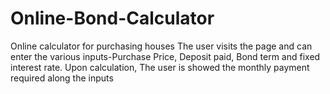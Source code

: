 # Online-Bond-Calculator
Online calculator for purchasing houses
The user visits the page and can enter the various inputs-Purchase Price, Deposit paid, Bond term and fixed interest rate. Upon calculation, The user is showed the monthly payment required along the inputs
